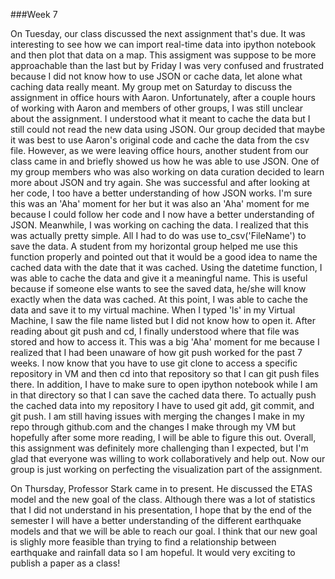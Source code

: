 ###Week 7

On Tuesday, our class discussed the next assignment that's due. It was interesting to see how we can import real-time data into ipython notebook and then plot that data on a map. This assigment was suppose to be more approachable than the last but by Friday I was very confused and frustrated because I did not know how to use JSON or cache data, let alone what caching data really meant. My group met on Saturday to discuss the assignment in office hours with Aaron. Unfortunately, after a couple hours of working with Aaron and members of other groups, I was still unclear about the assignment. I understood what it meant to cache the data but I still could not read the new data using JSON. Our group decided that maybe it was best to use Aaron's original code and cache the data from the csv file. However, as we were leaving office hours, another student from our class came in and briefly showed us how he was able to use JSON. One of my group members who was also working on data curation decided to learn more about JSON and try again. She was successful and after looking at her code, I too have a better understanding of how JSON works. I'm sure this was an 'Aha' moment for her but it was also an 'Aha' moment for me because I could follow her code and I now have a better understanding of JSON. Meanwhile, I was working on caching the data. I realized that this was actually pretty simple. All I had to do was use to_csv('FileName') to save the data. A student from my horizontal group helped me use this function properly and pointed out that it would be a good idea to name the cached data with the date that it was cached. Using the datetime function, I was able to cache the data and give it a meaningful name. This is useful because if someone else wants to see the saved data, he/she will know exactly when the data was cached. At this point, I was able to cache the data and save it to my virtual machine. When I typed 'ls' in my Virtual Machine, I saw the file name listed but I did not know how to open it. After reading about git push and cd, I finally understood where that file was stored and how to access it. This was a big 'Aha' moment for me because I realized that I had been unaware of how git push worked for the past 7 weeks. I now know that you have to use git clone to access a specific repository in VM and then cd into that repository so that I can git push files there. In addition, I have to make sure to open ipython notebook while I am in that directory so that I can save the cached data there. To actually push the cached data into my repository I have to used git add, git commit, and git push. I am still having issues with merging the changes I make in my repo through github.com and the changes I make through my VM but hopefully after some more reading, I will be able to figure this out. Overall, this assignment was definitely more challenging than I expected, but I'm glad that everyone was willing to work collaboratively and help out. Now our group is just working on perfecting the visualization part of the assignment. 

On Thursday, Professor Stark came in to present. He discussed the ETAS model and the new goal of the class. Although there was a lot of statistics that I did not understand in his presentation, I hope that by the end of the semester I will have a better understanding of the different earthquake models and that we will be able to reach our goal. I think that our new goal is slighly more feasible than trying to find a relationship between earthquake and rainfall data so I am hopeful. It would very exciting to publish a paper as a class!
